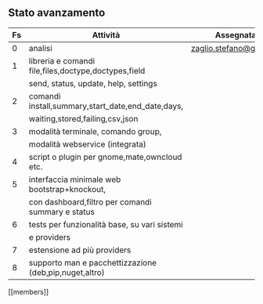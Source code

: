 ## Stato avanzamento

|Fs |Attività                                               |Assegnata A               |Stato|
|---|-------------------------------------------------------|--------------------------|:---:|
|0  |analisi                                                |<zaglio.stefano@gmail.com>|90%  |
|1  |libreria e comandi file,files,doctype,doctypes,field   |                          |0%   |
|   |send, status, update, help, settings                   |                          |     |
|2  |comandi install,summary,start_date,end_date,days,      |                          |0%   |
|   |waiting,stored,failing,csv,json                        |                          |     |
|3  |modalità terminale, comando group,                     |                          |0%   |
|   |modalità webservice (integrata)                        |                          |0%   |
|4  |script o plugin per gnome,mate,owncloud etc.           |                          |0%   |
|5  |interfaccia minimale web bootstrap+knockout,           |                          |0%   |
|   |con dashboard,filtro per comandi summary e status      |                          |     |
|6  |tests per funzionalità base, su vari sistemi           |                          |0%   |
|   |e providers                                            |                          |     |
|7  |estensione ad più providers                            |                          |0%   |
|8  |supporto man e pacchettizzazione (deb,pip,nuget,altro) |                          |0%   | 

[[members]]
